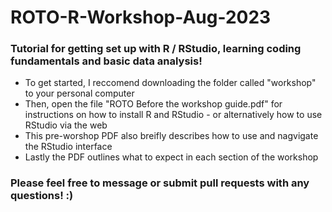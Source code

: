 # ROTO-R-Workshop-Aug-2023
### Tutorial for getting set up with R / RStudio, learning coding fundamentals and basic data analysis!


* To get started, I reccomend downloading the folder called "workshop" to your personal computer
* Then, open the file "ROTO Before the workshop guide.pdf" for instructions on how to install R and RStudio - or alternatively how to use RStudio via the web
* This pre-worshop PDF also breifly describes how to use and nagvigate the RStudio interface
* Lastly the PDF outlines what to expect in each section of the workshop

### Please feel free to message or submit pull requests with any questions! :)
